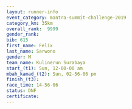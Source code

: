 ```yaml
---
layout: runner-info 
event_category: mantra-summit-challenge-2019 
category_km: 35km 
overall_rank:  9999
gender_rank: 
bib: 615
first_name: Felix
last_name: Sarwono
gender: M
team_name: Kulinerun Surabaya
start_(t1): Sun, 12-00-00 am
mbah_kamad_(t2): Sun, 02-56-06 pm
finish_(t3): 
race_time: 14-56-06
status: DNF
certificate: 
---
```

